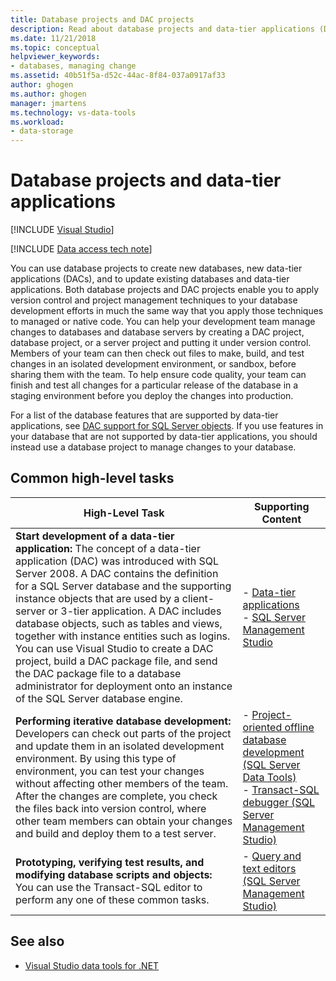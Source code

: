 ```yaml
---
title: Database projects and DAC projects
description: Read about database projects and data-tier applications (DACs). Use DB projects to create new databases, create new DACs, and update existing DBs and DACs.
ms.date: 11/21/2018
ms.topic: conceptual
helpviewer_keywords:
- databases, managing change
ms.assetid: 40b51f5a-d52c-44ac-8f84-037a0917af33
author: ghogen
ms.author: ghogen
manager: jmartens
ms.technology: vs-data-tools
ms.workload:
- data-storage
---
```

# Database projects and data-tier applications

 [!INCLUDE [Visual Studio](~/includes/applies-to-version/vs-windows-only.md)]

[!INCLUDE [Data access tech note](./includes/data-technology-note.md)]

You can use database projects to create new databases, new data-tier applications (DACs), and to update existing databases and data-tier applications. Both database projects and DAC projects enable you to apply version control and project management techniques to your database development efforts in much the same way that you apply those techniques to managed or native code. You can help your development team manage changes to databases and database servers by creating a DAC project, database project, or a server project and putting it under version control. Members of your team can then check out files to make, build, and test changes in an isolated development environment, or sandbox, before sharing them with the team. To help ensure code quality, your team can finish and test all changes for a particular release of the database in a staging environment before you deploy the changes into production.

For a list of the database features that are supported by data-tier applications, see [DAC support for SQL Server objects](/sql/relational-databases/data-tier-applications/dac-support-for-sql-server-objects-and-versions). If you use features in your database that are not supported by data-tier applications, you should instead use a database project to manage changes to your database.

## Common high-level tasks

| High-Level Task | Supporting Content |
| - | - |
| **Start development of a data-tier application:** The concept of a data-tier application (DAC) was introduced with SQL Server 2008. A DAC contains the definition for a SQL Server database and the supporting instance objects that are used by a client-server or 3-tier application. A DAC includes database objects, such as tables and views, together with instance entities such as logins. You can use Visual Studio to create a DAC project, build a DAC package file, and send the DAC package file to a database administrator for deployment onto an instance of the SQL Server database engine. | - [Data-tier applications](/sql/relational-databases/data-tier-applications/data-tier-applications)<br />- [SQL Server Management Studio](/sql/ssms/sql-server-management-studio-ssms) |
| **Performing iterative database development:** Developers can check out parts of the project and update them in an isolated development environment. By using this type of environment, you can test your changes without affecting other members of the team. After the changes are complete, you check the files back into version control, where other team members can obtain your changes and build and deploy them to a test server. | - [Project-oriented offline database development (SQL Server Data Tools)](/sql/ssdt/project-oriented-offline-database-development)<br />- [Transact-SQL debugger (SQL Server Management Studio)](/sql/ssms/scripting/transact-sql-debugger) |
| **Prototyping, verifying test results, and modifying database scripts and objects:** You can use the Transact-SQL editor to perform any one of these common tasks. | - [Query and text editors (SQL Server Management Studio)](/sql/ssms/scripting/query-and-text-editors-sql-server-management-studio) |

## See also

- [Visual Studio data tools for .NET](../data-tools/visual-studio-data-tools-for-dotnet.md)
